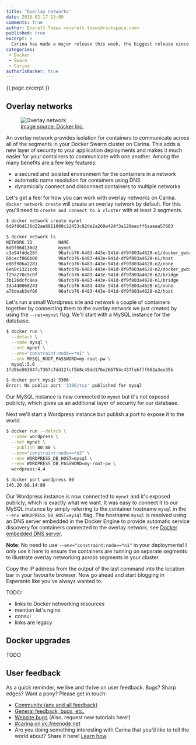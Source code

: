 ```yaml
---
title: "Overlay networks"
date: 2016-02-17 13:00
comments: true
author: Everett Toews <everett.toews@rackspace.com>
published: true
excerpt: >
  Carina has made a major release this week, the biggest release since we launched. This release adds overlay networking to Docker Swarm clusters in Carina. Overlay networks provide complete isolation for containers to communicate across all of the segments in your cluster. This adds a new layer of security to your application deployments and makes it much easier for your containers to communicate with one another. This release also includes upgrades to Docker 1.10.1 and Swarm 1.1.0, which both come with their own significant new features and bug fixes.
categories:
 - Docker
 - Swarm
 - Carina
authorIsRacker: true
---
```


{{ page.excerpt }}

## Overlay networks

<figure><img class="right" src="{% asset_path weekly-news/overlay-network.png %}" alt="Overlay network"/><figcaption><a href="https://docs.docker.com/engine/userguide/networking/dockernetworks/#an-overlay-network" target="_blank_">Image source: Docker Inc.</a></figcaption></figure>An overlay network provides isolation for containers to communicate across all of the segments in your Docker Swarm cluster on Carina. This adds a new layer of security to your application deployments and makes it much easier for your containers to communicate with one another. Among the many benefits are a few key features:

* a secured and isolated environment for the containers in a network
* automatic name resolution for containers using DNS
* dynamically connect and disconnect containers to multiple networks

Let's get a feel for how you can work with overlay networks on Carina. `docker network create` will create an overlay network by default. For this you'll need to `create and connect to a cluster` with at least 2 segments.

```bash
$ docker network create mynet
6d9f06d136d22ae8911000c22453c92de2a260e424f3a120eecff6aaeaa57603

$ docker network ls
NETWORK ID          NAME                                                      DRIVER
6d9f06d136d2        mynet                                                     overlay
c3a94fdde28f        96afcb76-6483-443e-941d-df9f803a4628-n1/docker_gwbridge   bridge
60cecf066b00        96afcb76-6483-443e-941d-df9f803a4628-n1/host              host
e08f90ba2281        96afcb76-6483-443e-941d-df9f803a4628-n2/none              null
6eb0c1321cdb        96afcb76-6483-443e-941d-df9f803a4628-n2/docker_gwbridge   bridge
f29a270c5c0f        96afcb76-6483-443e-941d-df9f803a4628-n2/bridge            bridge
3b126dcfc9ea        96afcb76-6483-443e-941d-df9f803a4628-n1/bridge            bridge
33a440068243        96afcb76-6483-443e-941d-df9f803a4628-n1/none              null
a78deab3ef86        96afcb76-6483-443e-941d-df9f803a4628-n2/host              host
```

Let's run a small Wordpress site and network a couple of containers together by connecting them to the overlay network we just created by using the `--net=mynet` flag. We'll start with a MySQL instance for the database.

```bash
$ docker run \
  --detach \
  --name mysql \
  --net mynet \
  --env="constraint:node==*n1" \
  --env MYSQL_ROOT_PASSWORD=my-root-pw \
  mysql:5.6
1fd9be56364fc7367c7dd12fcf5b8c49dd176e266754c437febfff663a3ee35b

$ docker port mysql 3306
Error: No public port '3306/tcp' published for mysql
```

Our MySQL instance is now connected to `mynet` but it's not exposed publicly, which gives us an additional layer of security for our database.

Next we'll start a Wordpress instance but publish a port to expose it to the world.

```bash
$ docker run --detach \
  --name wordpress \
  --net mynet \
  --publish 80:80 \
  --env="constraint:node==*n2" \
  --env WORDPRESS_DB_HOST=mysql \
  --env WORDPRESS_DB_PASSWORD=my-root-pw \
  wordpress:4.4

$ docker port wordpress 80
146.20.68.14:80
```

Our Wordpress instance is now connected to `mynet` and it's exposed publicly, which is exactly what we want. It was easy to connect it to our MySQL instance by simply referring to the container hostname `mysql` in the `--env WORDPRESS_DB_HOST=mysql` flag. The hostname `mysql` is resolved using an DNS server embedded in the Docker Engine to provide automatic service discovery for containers connected to the overlay network, see [Docker embedded DNS server](https://docs.docker.com/engine/userguide/networking/dockernetworks/#docker-embedded-dns-server).

**Note**: No need to use `--env="constraint:node==*n1"` in your deployments! I only use it here to ensure the containers are running on separate segments to illustrate overlay networking across segments in your cluster.

Copy the IP address from the output of the last command into the location bar in your favourite browser. Now go ahead and start blogging in Esperanto like you've always wanted to.

TODO:

* links to Docker networking resources
* mention let's nginx
* consul
* links are legacy

## Docker upgrades

TODO

## User feedback

As a quick reminder, we live and thrive on user feedback. Bugs? Sharp edges? Want a pony? Please get in touch:

* [Community (any and all feedback)](https://community.getcarina.com/)
* [General feedback, bugs, etc.](https://github.com/getcarina/feedback)
* [Website bugs](https://github.com/getcarina/getcarina.com/issues) (Also, request new tutorials here!)
* [#carina on irc.freenode.net](https://botbot.me/freenode/carina/)
* Are you doing something interesting with Carina that you’d like to tell the world about? Share it here! <a href="https://github.com/getcarina/getcarina.com/blob/master/CONTRIBUTING.md">Learn how</a>.
